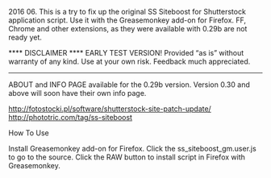 2016 06.
This is a try to fix up the original SS Siteboost for Shutterstock application script.
Use it with the Greasemonkey add-on for Firefox.
FF, Chrome and other extensions, as they were available with 0.29b are not ready yet. 


**** DISCLAIMER ****
EARLY TEST VERSION!
Provided “as is” without warranty of any kind. 
Use at your own risk.
Feedback much appreciated.
********************

ABOUT and INFO PAGE available for the 0.29b version.
Version 0.30 and above will soon have their own info page. 

http://fotostocki.pl/software/shutterstock-site-patch-update/
http://phototric.com/tag/ss-siteboost

How To Use

Install Greasemonkey add-on for Firefox.
Click the ss_siteboost_gm.user.js to go to the source.
Click the RAW button to install script in Firefox with Greasemonkey.

